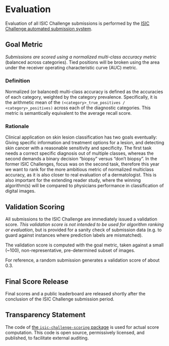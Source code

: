 # Evaluation
Evaluation of all ISIC Challenge submissions is performed by the
[ISIC Challenge automated submission system](https://challenge.isic-archive.com/).

## Goal Metric
*Submissions are scored using a normalized multi-class accuracy metric* (balanced across categories).
Tied positions will be broken using the area under the receiver operating characteristic curve
(AUC) metric.

### Definition
Normalized (or balanced) multi-class accuracy is defined as the accuracies of each category,
weighted by the category prevalence. Specifically, it is the arithmetic mean of the
`(<category>_true_positives / <category>_positives)` across each of the diagnostic categories. This
metric is semantically equivalent to the average recall score.

### Rationale
Clinical application on skin lesion classification has two goals eventually: Giving specific
information and treatment options for a lesion, and detecting skin cancer with a reasonable
sensitivity and specificity. The first task needs a correct specific diagnosis out of multiple
classes, whereas the second demands a binary decision “biopsy” versus “don’t biopsy”. In the
former ISIC Challenges, focus was on the second task, therefore this year we want to rank for the
more ambitious metric of normalized multiclass accuracy, as it is also closer to real evaluation of
a dermatologist. This is also important for the extending reader study, where the winning
algorithm(s) will be compared to physicians performance in classification of digital images.

## Validation Scoring
All submissions to the ISIC Challenge are immediately issued a validation score. *This validation
score is not intended to be used for algorithm ranking or evaluation*, but is provided for a sanity
check of submission data (e.g. to guard against instances where prediction labels are mismatched).

The validation score is computed with the goal metric, taken against a small (~100),
non-representative, pre-determined subset of images.

For reference, a random submission generates a validation score of about 0.3. 

## Final Score Release
Final scores and a public leaderboard are released shortly after the conclusion of the ISIC
Challenge submission period.

## Transparency Statement
The code of
[the `isic-challenge-scoring` package](https://github.com/ImageMarkup/isic-challenge-scoring/)
is used for actual score computation. This code is open source, permissively licensed, and published,
to facilitate external auditing.
